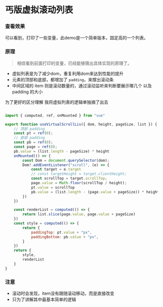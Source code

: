 # 丐版虚拟滚动列表

### 查看效果

<VirtualScrollListComponent/>

<script setup>
import VirtualScrollListComponent from "./components/virtual-scroll-list/index.vue"

</script>


可以看到，打印了一些变量，此demo是一个简单版本，固定高的一个列表。

### 原理

> 相信看到前面打印的变量，已经能够猜出具体实现的原理了。

- 虚拟列表是为了减少dom，重复利用dom来达到性能的提升
- 元素的顶部和底部，都增加了 `padding`，来撑出滚动条
- 中间区域的 item 则是滚动数量的，通过滚动监听来判断要展示哪几个 以及 padding 的大小
  
为了更好的区分理解 我将虚拟列表的逻辑单独摘了出去
```js

import { computed, ref, onMounted } from "vue"

export function useVirtualScrollLis({ dom, height, pageSize, list }) {
    // 顶部 padding
    const pt = ref(0);
    // 底部 padding
    const pb = ref(0);
    const page = ref(0);
    pb.value = (list.length - pageSize) * height
    onMounted(() => {
        const Dom = document.querySelector(dom);
        Dom?.addEventListener("scroll", (e) => {
            const target = e.target
            // const targetHeight = target.clientHeight;
            const scrollTop = target.scrollTop;
            page.value = Math.floor(scrollTop / height);
            pt.value = scrollTop
            pb.value = (list.length - (page.value + pageSize)) * height
        })
    })

    const renderList = computed(() => {
        return list.slice(page.value, page.value + pageSize)
    })
    const style = computed(() => {
        return {
            paddingTop: pt.value + "px",
            paddingBottom: pb.value + "px",
        }
    })
    return {
        style,
        renderList
    }
}
```

### 注意

- 滚动时会发现，item没有跟随滚动移动，而是直接改变
- 只为了讲解其中最基本简单的逻辑
  
